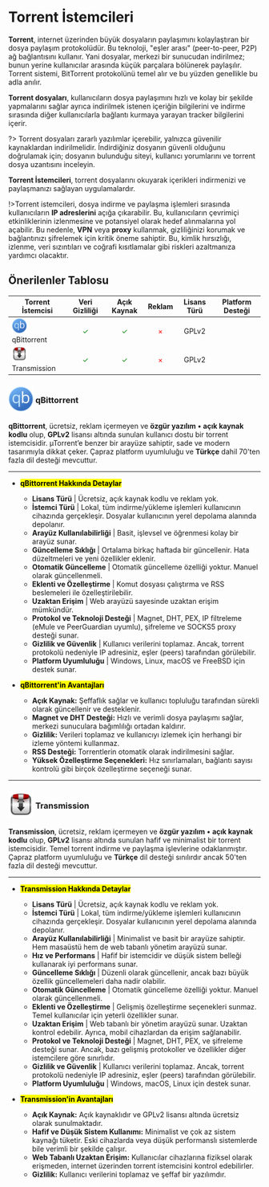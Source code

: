 <!-- NOTLAR
 - Tablo eklemeyi unutmayın 
 - Uygun görseller eklemeyi unutmayın.
 - İçerik kuralları ve ekleme yapmak sayfalarını ziyaret edebilirsiniz -->

# Torrent İstemcileri

**Torrent**, internet üzerinden büyük dosyaların paylaşımını kolaylaştıran bir dosya paylaşım protokolüdür. Bu teknoloji, "eşler arası" (peer-to-peer, P2P) ağ bağlantısını kullanır. Yani dosyalar, merkezi bir sunucudan indirilmez; bunun yerine kullanıcılar arasında küçük parçalara bölünerek paylaşılır. Torrent sistemi, BitTorrent protokolünü temel alır ve bu yüzden genellikle bu adla anılır.

**Torrent dosyaları**, kullanıcıların dosya paylaşımını hızlı ve kolay bir şekilde yapmalarını sağlar ayrıca indirilmek istenen içeriğin bilgilerini ve indirme sırasında diğer kullanıcılarla bağlantı kurmaya yarayan tracker bilgilerini içerir.

?> Torrent dosyaları zararlı yazılımlar içerebilir, yalnızca güvenilir kaynaklardan indirilmelidir. İndirdiğiniz dosyanın güvenli olduğunu doğrulamak için; dosyanın bulunduğu siteyi, kullanıcı yorumlarını ve torrent dosya uzantısını inceleyin.

**Torrent İstemcileri**, torrent dosyalarını okuyarak içerikleri indirmenizi ve paylaşmanızı sağlayan uygulamalardır.

!>Torrent istemcileri, dosya indirme ve paylaşma işlemleri sırasında kullanıcıların **IP adreslerini** açığa çıkarabilir. Bu, kullanıcıların çevrimiçi etkinliklerinin izlenmesine ve potansiyel olarak hedef alınmalarına yol açabilir. Bu nedenle, **VPN** veya **proxy** kullanmak, gizliliğinizi korumak ve bağlantınızı şifrelemek için kritik öneme sahiptir. Bu, kimlik hırsızlığı, izlenme, veri sızıntıları ve coğrafi kısıtlamalar gibi riskleri azaltmanıza yardımcı olacaktır.

## Önerilenler Tablosu

| Torrent İstemcisi | Veri Gizliliği | Açık Kaynak | Reklam | Lisans Türü | Platform Desteği |
|-------------------|:--------------:|:-----------:|:------:|:-----------:|:----------------:|
| <span style="display: inline-block; vertical-align: middle;"><img src="docs/images/qBittorrent-icon.png" alt="qbittorrent" style="width: 30px; height: 30px;"> </span> <span style="display: inline-block; vertical-align: middle;"> qBittorrent   | <span style="color: green;">✓</span>  | <span style="color: green;">✓</span>             | <span style="color: red;">×</span> | GPLv2   |<i class="fa-brands fa-windows"></i> <i class="fa-brands fa-apple"></i> <i class="fa-brands fa-linux"></i> <i class="fa-brands fa-freebsd"></i>     |
| <span style="display: inline-block; vertical-align: middle;"><img src="docs/images/transmission-icon.png" alt="transmission" style="width: 30px; height: 30px;"> </span> <span style="display: inline-block; vertical-align: middle;"> Transmission   | <span style="color: green;">✓</span>  | <span style="color: green;">✓</span>             | <span style="color: red;">×</span> | GPLv2   |<i class="fa-brands fa-windows"></i> <i class="fa-brands fa-apple"></i> <i class="fa-brands fa-linux"></i>   |

### <span style="display: inline-block; vertical-align: middle;"><img src="docs/images/qBittorrent-icon.png" alt="qbittorrent" style="width: 50px; height: 50px;"> </span> <span style="display: inline-block; vertical-align: middle;"> qBittorrent <a href="https://www.qbittorrent.org/" target="_blank" style="text-decoration: none; color: inherit; margin-left: 5px;"> <i class="fa-solid fa-globe"></i></a>  <a href="https://github.com/qbittorrent/qBittorrent" target="_blank" style="text-decoration: none; color: inherit; margin-left: 5px"> <i class="fa-brands fa-github"></i></a>

**qBittorrent**, ücretsiz, reklam içermeyen ve **özgür yazılım** **•** **açık kaynak kodlu** olup, **GPLv2** lisansı altında sunulan kullanıcı dostu bir torrent istemcisidir. µTorrent’e benzer bir arayüze sahiptir, sade ve modern tasarımıyla dikkat çeker. Çapraz platform uyumluluğu ve **Türkçe** dahil 70'ten fazla dil desteği mevcuttur.

---

- **<mark>qBittorrent Hakkında Detaylar</mark>**
  - **Lisans Türü**                     | Ücretsiz, açık kaynak kodlu ve reklam yok.
  - **İstemci Türü**                    | Lokal, tüm indirme/yükleme işlemleri kullanıcının cihazında gerçekleşir. Dosyalar kullanıcının yerel depolama alanında depolanır.
  - **Arayüz Kullanılabilirliği**       | Basit, işlevsel ve öğrenmesi kolay bir arayüz sunar.
  - **Güncelleme Sıklığı**              | Ortalama birkaç haftada bir güncellenir. Hata düzeltmeleri ve yeni özellikler eklenir.
  - **Otomatik Güncelleme**             | Otomatik güncelleme özelliği yoktur. Manuel olarak güncellenmeli.
  - **Eklenti ve Özelleştirme**         | Komut dosyası çalıştırma ve RSS beslemeleri ile özelleştirilebilir.
  - **Uzaktan Erişim**                  | Web arayüzü sayesinde uzaktan erişim mümkündür.
  - **Protokol ve Teknoloji Desteği**   | Magnet, DHT, PEX, IP filtreleme (eMule ve PeerGuardian uyumlu), şifreleme ve SOCKS5 proxy desteği sunar.
  - **Gizlilik ve Güvenlik**            | Kullanıcı verilerini toplamaz. Ancak, torrent protokolü nedeniyle IP adresiniz, eşler (peers) tarafından görülebilir.
  - **Platform Uyumluluğu**             | Windows, Linux, macOS ve FreeBSD için destek sunar.

- **<mark>qBittorrent'in Avantajları</mark>**
  - **Açık Kaynak:** Şeffaflık sağlar ve kullanıcı topluluğu tarafından sürekli olarak güncellenir ve desteklenir.
  - **Magnet ve DHT Desteği:** Hızlı ve verimli dosya paylaşımı sağlar, merkezi sunuculara bağımlılığı ortadan kaldırır.
  - **Gizlilik:** Verileri toplamaz ve kullanıcıyı izlemek için herhangi bir izleme yöntemi kullanmaz.
  - **RSS Desteği:** Torrentlerin otomatik olarak indirilmesini sağlar.
  - **Yüksek Özelleştirme Seçenekleri:** Hız sınırlamaları, bağlantı sayısı kontrolü gibi birçok özelleştirme seçeneği sunar.

---

### <span style="display: inline-block; vertical-align: middle;"><img src="docs/images/transmission-icon.png" alt="transmission" style="width: 50px; height: 50px;"> </span> <span style="display: inline-block; vertical-align: middle;"> Transmission <a href="https://transmissionbt.com/" target="_blank" style="text-decoration: none; color: inherit; margin-left: 5px;"> <i class="fa-solid fa-globe"></i></a>  <a href="https://github.com/transmission/transmission" target="_blank" style="text-decoration: none; color: inherit; margin-left: 5px"> <i class="fa-brands fa-github"></i></a>

**Transmission**, ücretsiz, reklam içermeyen ve **özgür yazılım** **•** **açık kaynak kodlu** olup, **GPLv2** lisansı altında sunulan hafif ve minimalist bir torrent istemcisidir.  Temel torrent indirme ve paylaşma işlevlerine odaklanmıştır. Çapraz platform uyumluluğu ve **Türkçe** dil desteği sınılırdır ancak 50'ten fazla dil desteği mevcuttur.

---

- **<mark>Transmission Hakkında Detaylar</mark>**
  - **Lisans Türü**                     | Ücretsiz, açık kaynak kodlu ve reklam yok.
  - **İstemci Türü**                    | Lokal, tüm indirme/yükleme işlemleri kullanıcının cihazında gerçekleşir. Dosyalar kullanıcının yerel depolama alanında depolanır.
  - **Arayüz Kullanılabilirliği**       | Minimalist ve basit bir arayüze sahiptir. Hem masaüstü hem de web tabanlı yönetim arayüzü sunar.
  - **Hız ve Performans**               | Hafif bir istemcidir ve düşük sistem belleği kullanarak iyi performans sunar.
  - **Güncelleme Sıklığı**              | Düzenli olarak güncellenir, ancak bazı büyük özellik güncellemeleri daha nadir olabilir.
  - **Otomatik Güncelleme**             | Otomatik güncelleme özelliği yoktur. Manuel olarak güncellenmeli.
  - **Eklenti ve Özelleştirme**         | Gelişmiş özelleştirme seçenekleri sunmaz. Temel kullanıcılar için yeterli özellikler sunar.
  - **Uzaktan Erişim**                  | Web tabanlı bir yönetim arayüzü sunar. Uzaktan kontrol edebilir. Ayrıca, mobil cihazlardan da erişim sağlanabilir.
  - **Protokol ve Teknoloji Desteği**   | Magnet, DHT, PEX, ve şifreleme desteği sunar. Ancak, bazı gelişmiş protokoller ve özellikler diğer istemcilere göre sınırlıdır.
  - **Gizlilik ve Güvenlik**            | Kullanıcı verilerini toplamaz. Ancak, torrent protokolü nedeniyle IP adresiniz, eşler (peers) tarafından görülebilir.
  - **Platform Uyumluluğu**             | Windows, macOS, Linux için destek sunar.

- **<mark>Transmission'in Avantajları</mark>**
  - **Açık Kaynak:** Açık kaynaklıdır ve GPLv2 lisansı altında ücretsiz olarak sunulmaktadır.
  - **Hafif ve Düşük Sistem Kullanımı:** Minimalist ve çok az sistem kaynağı tüketir. Eski cihazlarda veya düşük performanslı sistemlerde bile verimli bir şekilde çalışır.
  - **Web Tabanlı Uzaktan Erişim:** Kullanıcılar cihazlarına fiziksel olarak erişmeden, internet üzerinden torrent istemcisini kontrol edebilirler.
  - **Gizlilik:** Kullanıcı verilerini toplamaz ve şeffaf bir yazılımdır.
